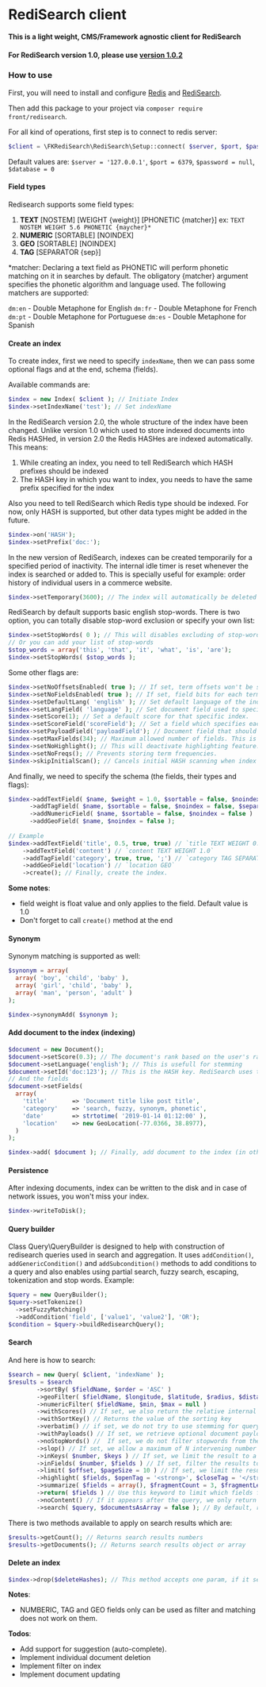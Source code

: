 # RediSearch client

**This is a light weight, CMS/Framework agnostic client for RediSearch**

#### For RediSearch version 1.0, please use [version 1.0.2](https://github.com/front/redisearch/releases/tag/1.0.2)
 
### How to use
First, you will need to install and configure [Redis](https://redis.io/topics/quickstart) and [RediSearch](https://oss.redislabs.com/redisearch/Quick_Start/).

Then add this package to your project via `composer require front/redisearch`.

For all kind of operations, first step is to connect to redis server:

```php
$client = \FKRediSearch\RediSearch\Setup::connect( $server, $port, $password, 0 );
```

Default values are: `$server = '127.0.0.1'`, `$port = 6379`, `$password = null`, `$database = 0`


#### Field types
Redisearch supports some field types:

1. **TEXT** [NOSTEM] [WEIGHT {weight}] [PHONETIC {matcher}] ex: `TEXT NOSTEM WEIGHT 5.6 PHONETIC {maycher}*`
2. **NUMERIC** [SORTABLE] [NOINDEX]
3. **GEO** [SORTABLE] [NOINDEX]
4. **TAG** [SEPARATOR {sep}]

*matcher: Declaring a text field as PHONETIC will perform phonetic matching on it in searches by default. The obligatory {matcher} argument specifies the phonetic algorithm and language used. The following matchers are supported:

`dm:en` - Double Metaphone for English
`dm:fr` - Double Metaphone for French
`dm:pt` - Double Metaphone for Portuguese
`dm:es` - Double Metaphone for Spanish

#### Create an index
To create index, first we need to specify `indexName`, then we can pass some optional flags and at the end, schema (fields). 

Available commands are:

```php
$index = new Index( $client ); // Initiate Index
$index->setIndexName('test'); // Set indexName
```

In the RediSearch version 2.0, the whole structure of the index have been changed. Unlike version 1.0 which used to store indexed documents into Redis HASHed, in version 2.0 the Redis HASHes are indexed automatically. This means:
1. While creating an index, you need to tell RediSearch which HASH prefixes should be indexed
2. The HASH key in which you want to index, you needs to have the same prefix specified for the index

Also you need to tell RediSearch which Redis type should be indexed. For now, only HASH is supported, but other data types might be added in the future.
```php
$index->on('HASH');
$index->setPrefix('doc:');
``` 

In the new version of RediSearch, indexes can be created temporarily for a specified period of inactivity. The internal idle timer is reset whenever the index is searched or added to. This is specially useful for example: order history of individual users in a commerce website.
```php
$index->setTemporary(3600); // The index will automatically be deleted after one hour. The underlying HASH values remain untouched. 
```

RediSearch by default supports basic english stop-words. There is two option, you can totally disable stop-word exclusion or specify your own list:
```php
$index->setStopWords( 0 ); // This will disables excluding of stop-words
// Or you can add your list of stop-words
$stop_words = array('this', 'that', 'it', 'what', 'is', 'are');
$index->setStopWords( $stop_words );
```

Some other flags are:
```php
$index->setNoOffsetsEnabled( true ); // If set, term offsets won't be stored for documents (saves memory, does not allow exact searches or highlighting).
$index->setNoFieldsEnabled( true ); // If set, field bits for each term won't be stored. This saves memory, does not allow filtering by specific fields.
$index->setDefaultLang( 'english' ); // Set default language of the index. 
$index->setLangField( 'language' ); // Set document field used to specify individual documents language.
$index->setScore(1); // Set a default score for that specific index. 
$index->setScoreField('scoreField'); // Set a field which specifies each individual documents score.
$index->setPayloadField('payloadField'); // Document field that should be used as a binary safe payload string
$index->setMaxFields(34); // Maximum allowed number of fields. This is to preserve memory use
$index->setNoHighlight(); // This will deactivate highlighting feature. 
$index->setNoFreqs(); // Prevents storing term frequencies. 
$index->skipInitialScan(); // Cancels initial HASH scanning when index created. 
```

And finally, we need to specify the schema (the fields, their types and flags):
```php
$index->addTextField( $name, $weight = 1.0, $sortable = false, $noindex = false)
      ->addTagField( $name, $sortable = false, $noindex = false, $separator = ',')
      ->addNumericField( $name, $sortable = false, $noindex = false )
      ->addGeoField( $name, $noindex = false );
      
// Example 
$index->addTextField('title', 0.5, true, true) // `title TEXT WEIGHT 0.5, SORTABLE NOINDEX`
    ->addTextField('content') // `content TEXT WEIGHT 1.0`
    ->addTagField('category', true, true, ';') // `category TAG SEPARATOR ',' SORTABLE NOINDEX`
    ->addGeoField('location') // `location GEO`
    ->create(); // Finally, create the index.
```

**Some notes**:
* field weight is float value and only applies to the field. Default value is 1.0
* Don't forget to call `create()` method at the end

#### Synonym
Synonym matching is supported as well:
```php
$synonym = array(
  array( 'boy', 'child', 'baby' ),
  array( 'girl', 'child', 'baby' ),
  array( 'man', 'person', 'adult' )
);

$index->synonymAdd( $synonym );
````

#### Add document to the index (indexing)
```php
$document = new Document();
$document->setScore(0.3); // The document's rank based on the user's ranking. This must be between 0.0 and 1.0. Default value is 1.0
$document->setLanguage('english'); // This is usefull for stemming
$document->setId('doc:123'); // This is the HASH key. RediSearch uses the prefix of document ID to index the document
// And the fields 
$document->setFields(
  array(
    'title'       => 'Document title like post title',
    'category'    => 'search, fuzzy, synonym, phonetic',
    'date'        => strtotime( '2019-01-14 01:12:00' ),
    'location'    => new GeoLocation(-77.0366, 38.8977),
  )
);

$index->add( $document ); // Finally, add document to the index (in other term, index the document)
```

#### Persistence
After indexing documents, index can be written to the disk and in case of network issues, you won't miss your index.

```php
$index->writeToDisk();
```

#### Query builder
Class Query\QueryBuilder is designed to help with construction of redisearch queries used in search and aggregation. It uses `addCondition()`, `addGenericCondition()` and `addSubcondition()` methods to add conditions to a query and also enables using partial search, fuzzy search, escaping, tokenization and stop words. Example:

```php
$query = new QueryBuilder();
$query->setTokenize()
  ->setFuzzyMatching()
  ->addCondition('field', ['value1', 'value2'], 'OR');
$condition = $query->buildRedisearchQuery();
```

#### Search
And here is how to search:
```php
$search = new Query( $client, 'indexName' );
$results = $search
        ->sortBy( $fieldName, $order = 'ASC' )
        ->geoFilter( $fieldName, $longitude, $latitude, $radius, $distanceUnit = 'km' )
        ->numericFilter( $fieldName, $min, $max = null )
        ->withScores() // If set, we also return the relative internal score of each document. this can be used to merge results from multiple instances
        ->withSortKey() // Returns the value of the sorting key
        ->verbatim() // if set, we do not try to use stemming for query expansion but search the query terms verbatim.
        ->withPayloads() // If set, we retrieve optional document payloads (see FT.ADD). the payloads follow the document id, and if WITHSCORES was set, follow the scores
        ->noStopWords() //  If set, we do not filter stopwords from the query
        ->slop() // If set, we allow a maximum of N intervening number of unmatched offsets between phrase terms. (i.e the slop for exact phrases is 0)
        ->inKeys( $number, $keys ) // If set, we limit the result to a given set of keys specified in the list. the first argument must be the length of the list, and greater than zero. Non-existent keys are ignored - unless all the keys are non-existent.
        ->inFields( $number, $fields ) // If set, filter the results to ones appearing only in specific fields of the document, like title or URL. num is the number of specified field arguments
        ->limit( $offset, $pageSize = 10 ) // If set, we limit the results to the offset and number of results given. The default is 0 10
        ->highlight( $fields, $openTag = '<strong>', $closeTag = '</strong>') 
        ->summarize( $fields = array(), $fragmentCount = 3, $fragmentLength = 50, $separator = '...') // Use this option to return only the sections of the field which contain the matched text
        ->return( $fields ) // Use this keyword to limit which fields from the document are returned. num is the number of fields following the keyword. If num is 0, it acts like NOCONTENT.
        ->noContent() // If it appears after the query, we only return the document ids and not the content. This is useful if RediSearch is only an index on an external document collection
        ->search( $query, $documentsAsArray = false ); // By default, return values will be object, but if TRUE is passed as `$documentsAsArray` results will return as array
```

There is two methods available to apply on search results which are:

```php
$results->getCount(); // Returns search results numbers
$results->getDocuments(); // Returns search results object or array
```

#### Delete an index
```php
$index->drop($deleteHashes); // This method accepts one param, if it set, the underlying HASHes will be deleted as well.
```

**Notes**:
* NUMBERIC, TAG and GEO fields only can be used as filter and matching does not work on them. 

**Todos**:
* Add support for suggestion (auto-complete).
* Implement individual document deletion
* Implement filter on index
* Implement document updating  